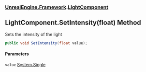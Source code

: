 ### [UnrealEngine.Framework](./UnrealEngine-Framework.md 'UnrealEngine.Framework').[LightComponent](./LightComponent.md 'UnrealEngine.Framework.LightComponent')
## LightComponent.SetIntensity(float) Method
Sets the intensity of the light  
```csharp
public void SetIntensity(float value);
```
#### Parameters
<a name='UnrealEngine-Framework-LightComponent-SetIntensity(float)-value'></a>
`value` [System.Single](https://docs.microsoft.com/en-us/dotnet/api/System.Single 'System.Single')  
  
